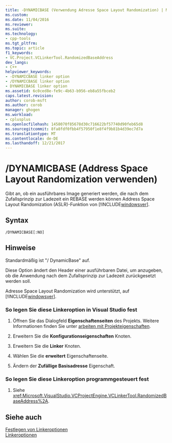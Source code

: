 ```yaml
---
title: -DYNAMICBASE (Verwendung Adresse Space Layout Randomization) | Microsoft Docs
ms.custom: 
ms.date: 11/04/2016
ms.reviewer: 
ms.suite: 
ms.technology:
- cpp-tools
ms.tgt_pltfrm: 
ms.topic: article
f1_keywords:
- VC.Project.VCLinkerTool.RandomizedBaseAddress
dev_langs:
- C++
helpviewer_keywords:
- -DYNAMICBASE linker option
- /DYNAMICBASE linker option
- DYNAMICBASE linker option
ms.assetid: 6c0ced8e-fe9c-4b63-b956-eb8a55fbceb2
caps.latest.revision: 
author: corob-msft
ms.author: corob
manager: ghogen
ms.workload:
- cplusplus
ms.openlocfilehash: 1458070f85678d30c716622bf57740d90feb65d8
ms.sourcegitcommit: 8fa8fdf0fbb4f57950f1e8f4f9b81b4d39ec7d7a
ms.translationtype: MT
ms.contentlocale: de-DE
ms.lasthandoff: 12/21/2017
---
```

# <a name="dynamicbase-use-address-space-layout-randomization"></a>/DYNAMICBASE (Address Space Layout Randomization verwenden)
Gibt an, ob ein ausführbares Image generiert werden, die nach dem Zufallsprinzip zur Ladezeit ein REBASE werden können Address Space Layout Randomization (ASLR)-Funktion von [!INCLUDE[windowsver](../../build/reference/includes/windowsver_md.md)].  
  
## <a name="syntax"></a>Syntax  
  
```  
/DYNAMICBASE[:NO]  
```  
  
## <a name="remarks"></a>Hinweise  
 Standardmäßig ist "/ DynamicBase" auf.  
  
 Diese Option ändert den Header einer ausführbaren Datei, um anzugeben, ob die Anwendung nach dem Zufallsprinzip zur Ladezeit zurückgesetzt werden soll.  
  
 Adresse Space Layout Randomization wird unterstützt, auf [!INCLUDE[windowsver](../../build/reference/includes/windowsver_md.md)].  
  
### <a name="to-set-this-linker-option-in-visual-studio"></a>So legen Sie diese Linkeroption in Visual Studio fest  
  
1.  Öffnen Sie das Dialogfeld **Eigenschaftenseiten** des Projekts. Weitere Informationen finden Sie unter [arbeiten mit Projekteigenschaften](../../ide/working-with-project-properties.md).  
  
2.  Erweitern Sie die **Konfigurationseigenschaften** Knoten.  
  
3.  Erweitern Sie die **Linker** Knoten.  
  
4.  Wählen Sie die **erweitert** Eigenschaftenseite.  
  
5.  Ändern der **Zufällige Basisadresse** Eigenschaft.  
  
### <a name="to-set-this-linker-option-programmatically"></a>So legen Sie diese Linkeroption programmgesteuert fest  
  
1.  Siehe <xref:Microsoft.VisualStudio.VCProjectEngine.VCLinkerTool.RandomizedBaseAddress%2A>.  
  
## <a name="see-also"></a>Siehe auch  
 [Festlegen von Linkeroptionen](../../build/reference/setting-linker-options.md)   
 [Linkeroptionen](../../build/reference/linker-options.md)